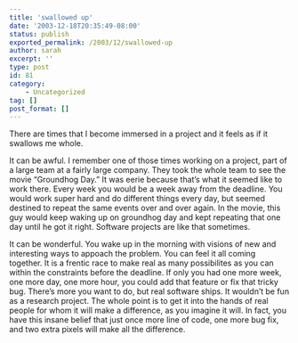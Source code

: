 ```yaml
---
title: 'swallowed up'
date: '2003-12-18T20:35:49-08:00'
status: publish
exported_permalink: /2003/12/swallowed-up
author: sarah
excerpt: ''
type: post
id: 81
category:
    - Uncategorized
tag: []
post_format: []
---
```

There are times that I become immersed in a project and it feels as if it swallows me whole.

It can be awful. I remember one of those times working on a project, part of a large team at a fairly large company. They took the whole team to see the movie “Groundhog Day.” It was eerie because that’s what it seemed like to work there. Every week you would be a week away from the deadline. You would work super hard and do different things every day, but seemed destined to repeat the same events over and over again. In the movie, this guy would keep waking up on groundhog day and kept repeating that one day until he got it right. Software projects are like that sometimes.

It can be wonderful. You wake up in the morning with visions of new and interesting ways to appoach the problem. You can feel it all coming together. It is a frentic race to make real as many possibilites as you can within the constraints before the deadline. If only you had one more week, one more day, one more hour, you could add that feature or fix that tricky bug. There’s more you want to do, but real software ships. It wouldn’t be fun as a research project. The whole point is to get it into the hands of real people for whom it will make a difference, as you imagine it will. In fact, you have this insane belief that just once more line of code, one more bug fix, and two extra pixels will make all the difference.